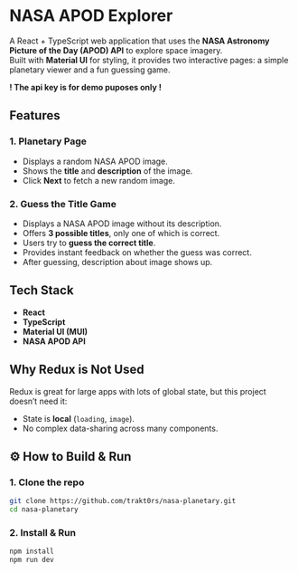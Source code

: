 # NASA APOD Explorer

A React + TypeScript web application that uses the **NASA Astronomy Picture of the Day (APOD) API** to explore space imagery.  
Built with **Material UI** for styling, it provides two interactive pages: a simple planetary viewer and a fun guessing game.

**! The api key is for demo puposes only !**

## Features

### 1. Planetary Page
- Displays a random NASA APOD image.  
- Shows the **title** and **description** of the image.  
- Click **Next** to fetch a new random image.  

### 2. Guess the Title Game
- Displays a NASA APOD image without its description.  
- Offers **3 possible titles**, only one of which is correct.  
- Users try to **guess the correct title**.  
- Provides instant feedback on whether the guess was correct.
- After guessing, description about image shows up.

## Tech Stack

- **React**
- **TypeScript**
- **Material UI (MUI)**
- **NASA APOD API**

## Why Redux is Not Used

Redux is great for large apps with lots of global state, but this project doesn’t need it:
- State is **local** (`loading`, `image`).  
- No complex data-sharing across many components.  

## ⚙️ How to Build & Run

### 1. Clone the repo
```bash
git clone https://github.com/trakt0rs/nasa-planetary.git
cd nasa-planetary
```

### 2. Install & Run
```bash
npm install
npm run dev
```
